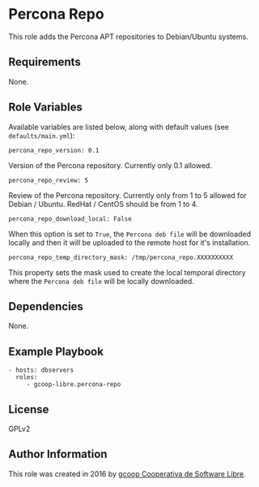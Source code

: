 Percona Repo
============

This role adds the Percona APT repositories to Debian/Ubuntu systems.

Requirements
------------

None.

Role Variables
--------------

Available variables are listed below, along with default values (see `defaults/main.yml`):

    percona_repo_version: 0.1

Version of the Percona repository. Currently only 0.1 allowed.

    percona_repo_review: 5

Review of the Percona repository. Currently only from 1 to 5 allowed for Debian / Ubuntu. RedHat / CentOS should be from 1 to 4.

    percona_repo_download_local: False

When this option is set to `True`, the `Percona deb file` will be downloaded locally and then it will be uploaded to the remote host for it's installation.

    percona_repo_temp_directory_mask: /tmp/percona_repo.XXXXXXXXXX

This property sets the mask used to create the local temporal directory where the `Percona deb file` will be locally downloaded.

Dependencies
------------

None.

Example Playbook
----------------

    - hosts: dbservers
      roles:
         - gcoop-libre.percona-repo

License
-------

GPLv2

Author Information
------------------

This role was created in 2016 by [gcoop Cooperativa de Software Libre](https://www.gcoop.coop).
